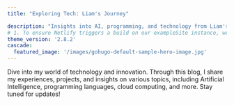 ```yaml
---
title: "Exploring Tech: Liam's Journey"

description: "Insights into AI, programming, and technology from Liam's perspective."
# 1. To ensure Netlify triggers a build on our exampleSite instance, we need to change a file in the exampleSite directory.
theme_version: '2.8.2'
cascade:
  featured_image: '/images/gohugo-default-sample-hero-image.jpg'
---
```

Dive into my world of technology and innovation. Through this blog, I share my experiences, projects, and insights on various topics, including Artificial Intelligence, programming languages, cloud computing, and more. Stay tuned for updates!